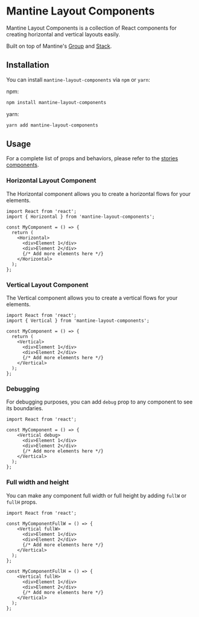 # Mantine Layout Components

Mantine Layout Components is a collection of React components for creating horizontal and vertical layouts easily.

Built on top of Mantine's [Group](https://mantine.dev/core/group/) and [Stack](https://mantine.dev/core/stack/).

## Installation

You can install `mantine-layout-components` via `npm` or `yarn`:

npm:

```bash
npm install mantine-layout-components
```

yarn:

```bash
yarn add mantine-layout-components
```

## Usage

For a complete list of props and behaviors, please refer to the [stories components](./stories/).

### Horizontal Layout Component

The Horizontal component allows you to create a horizontal flows for your elements.

```tsx
import React from 'react';
import { Horizontal } from 'mantine-layout-components';

const MyComponent = () => {
  return (
    <Horizontal>
      <div>Element 1</div>
      <div>Element 2</div>
      {/* Add more elements here */}
    </Horizontal>
  );
};
```

### Vertical Layout Component

The Vertical component allows you to create a vertical flows for your elements.

```tsx
import React from 'react';
import { Vertical } from 'mantine-layout-components';

const MyComponent = () => {
  return (
    <Vertical>
      <div>Element 1</div>
      <div>Element 2</div>
      {/* Add more elements here */}
    </Vertical>
  );
};
```

### Debugging

For debugging purposes, you can add `debug` prop to any component to see its boundaries.

```tsx
import React from 'react';

const MyComponent = () => {
    <Vertical debug>
      <div>Element 1</div>
      <div>Element 2</div>
      {/* Add more elements here */}
    </Vertical>
  );
};
```

### Full width and height

You can make any component full width or full height by adding `fullW` or `fullH` props.

```tsx
import React from 'react';

const MyComponentFullW = () => {
    <Vertical fullW>
      <div>Element 1</div>
      <div>Element 2</div>
      {/* Add more elements here */}
    </Vertical>
  );
};

const MyComponentFullH = () => {
    <Vertical fullH>
      <div>Element 1</div>
      <div>Element 2</div>
      {/* Add more elements here */}
    </Vertical>
  );
};
```
